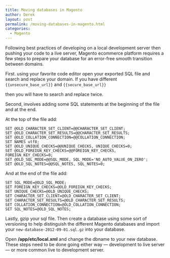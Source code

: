 ```yaml
---
title: Moving databases in Magento
author: Derek
layout: post
permalink: /moving-databases-in-magento.html
categories:
  - Magento
---
```


Following best practices of developing on a local development server then pushing your code to a live server, Magento ecommerce platform requires a few steps to prepare your database for an error-free smooth transition between domains.

First. using your favorite code editor open your exported SQL file and search and replace your domain. If you have different `{{unsecure_base_url}}` and `{{secure_base_url}}`

then you will have to search and replace twice.



Second, involves adding some SQL statements at the beginning of the file and at the end.

At the top of the file add:

    SET @OLD_CHARACTER_SET_CLIENT=@@CHARACTER_SET_CLIENT;
    SET @OLD_CHARACTER_SET_RESULTS=@@CHARACTER_SET_RESULTS;
    SET @OLD_COLLATION_CONNECTION=@@COLLATION_CONNECTION;
    SET NAMES utf8;
    SET @OLD_UNIQUE_CHECKS=@@UNIQUE_CHECKS, UNIQUE_CHECKS=0;
    SET @OLD_FOREIGN_KEY_CHECKS=@@FOREIGN_KEY_CHECKS, FOREIGN_KEY_CHECKS=0;
    SET @OLD_SQL_MODE=@@SQL_MODE, SQL_MODE='NO_AUTO_VALUE_ON_ZERO';
    SET @OLD_SQL_NOTES=@@SQL_NOTES, SQL_NOTES=0;

And at the end of the file add:

    SET SQL_MODE=@OLD_SQL_MODE;
    SET FOREIGN_KEY_CHECKS=@OLD_FOREIGN_KEY_CHECKS;
    SET UNIQUE_CHECKS=@OLD_UNIQUE_CHECKS;
    SET CHARACTER_SET_CLIENT=@OLD_CHARACTER_SET_CLIENT;
    SET CHARACTER_SET_RESULTS=@OLD_CHARACTER_SET_RESULTS;
    SET COLLATION_CONNECTION=@OLD_COLLATION_CONNECTION;
    SET SQL_NOTES=@OLD_SQL_NOTES;

Lastly, gzip your sql file. Then create a database using some sort of versioning to help distinguish the different Magento databases and import your `new-database-2012-09-01.sql.gz` into your database.

Open **/app/etc/local.xml** and change the dbname to your new database. These steps need to be done going either way — development to live server — or more common live to development server.